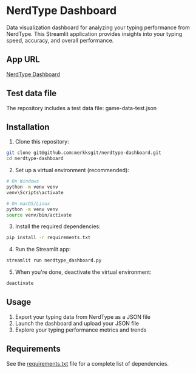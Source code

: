# NerdType Dashboard

Data visualization dashboard for analyzing your typing performance from NerdType. This Streamlit application provides insights into your typing speed, accuracy, and overall performance.

## App URL

[NerdType Dashboard](https://nerdtype-dashboard.streamlit.app/)

## Test data file

The repository includes a test data file: game-data-test.json

## Installation

1. Clone this repository:

```bash
git clone git@github.com:merkksgit/nerdtype-dashboard.git
cd nerdtype-dashboard
```

2. Set up a virtual environment (recommended):

```bash
# On Windows
python -m venv venv
venv\Scripts\activate

# On macOS/Linux
python -m venv venv
source venv/bin/activate
```

3. Install the required dependencies:

```bash
pip install -r requirements.txt
```

4. Run the Streamlit app:

```bash
streamlit run nerdtype_dashboard.py
```

5. When you're done, deactivate the virtual environment:

```bash
deactivate
```

## Usage

1. Export your typing data from NerdType as a JSON file
2. Launch the dashboard and upload your JSON file
3. Explore your typing performance metrics and trends

## Requirements

See the [requirements.txt](requirements.txt) file for a complete list of dependencies.
